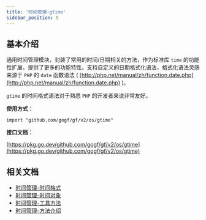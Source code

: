 ```yaml
---
title: '时间管理-gtime'
sidebar_position: 5
---
```


## 基本介绍

通用时间管理模块，封装了常用的时间/日期相关的方法，作为标准库 `time` 的功能性扩展，提供了更多的功能特性。支持自定义的日期格式化语法，格式化语法灵感来源于 `PHP` 的 `date` 函数语法 ( [http://php.net/manual/zh/function.date.php](http://php.net/manual/zh/function.date.php) )。

`gtime` 的时间格式语法对于熟悉 `PHP` 的开发者来说非常友好。

**使用方式**：

```
import "github.com/gogf/gf/v2/os/gtime"
```

**接口文档**：

[https://pkg.go.dev/github.com/gogf/gf/v2/os/gtime](https://pkg.go.dev/github.com/gogf/gf/v2/os/gtime)

## 相关文档

- [时间管理-时间格式](output/goframe-v2.1-md/组件列表/系统相关/时间管理-gtime/时间管理-时间格式)
- [时间管理-时间对象](output/goframe-v2.1-md/组件列表/系统相关/时间管理-gtime/时间管理-时间对象)
- [时间管理-工具方法](output/goframe-v2.1-md/组件列表/系统相关/时间管理-gtime/时间管理-工具方法)
- [时间管理-方法介绍](output/goframe-v2.1-md/组件列表/系统相关/时间管理-gtime/时间管理-方法介绍)